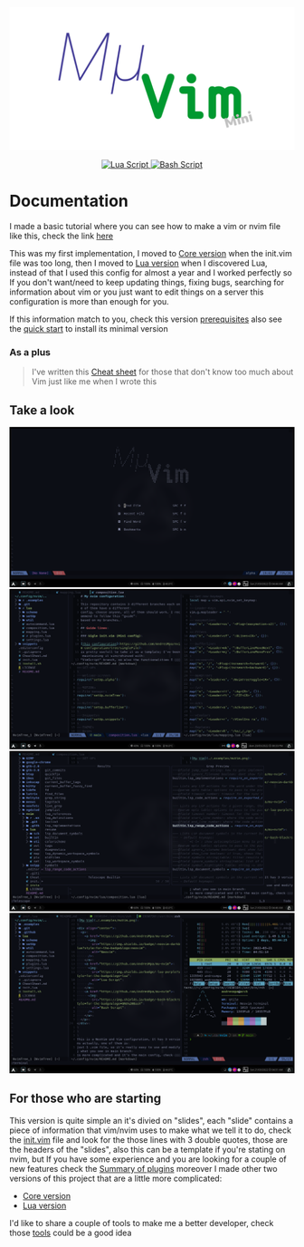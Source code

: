 ![mini](./.examples/muVim_mini.png)

<div align="center">
  <p>
    <a href="https://github.com/AndresMpa/mu-nvim">
      <img
        src="https://img.shields.io/badge/-lua-purple?style=for-the-badge&logo=lua"
        alt="Lua Script"
      />
    </a>
    <a href="https://github.com/AndresMpa/mu-nvim">
      <img
        src="https://img.shields.io/badge/-bash-black?style=for-the-badge&logo=GNU%20Bash"
        alt="Bash Script"
      />
    </a>
  </p>
</div>

# Documentation

I made a basic tutorial where you can see how to make a
vim or nvim file like this, check the link
[here](https://andresmpa.github.io/nvim-configuration/)

This was my first implementation, I moved to
[Core version](https://github.com/AndresMpa/nvim-configuration/tree/vimscript)
when the init.vim file was too long, then I moved to
[Lua version](https://github.com/AndresMpa/nvim-configuration)
when I discovered Lua, instead of that I used this
config for almost a year and I worked perfectly so
If you don't want/need to keep updating things, fixing bugs,
searching for information about vim or you just want to
edit things on a server this configuration is more than
enough for you.

If this information match to you, check this version
[prerequisites](https://github.com/AndresMpa/nvim-configuration/tree/vimscript#prerequisites)
also see the [quick start](https://github.com/AndresMpa/nvim-configuration/blob/vimscript/CheatSheet.md)
to install its minimal version

### As a plus

> I've written this [Cheat sheet](https://github.com/andresmpa/nvim-configuration/blob/main/cheatsheet.md)
> for those that don't know too much about Vim just like me when I
> wrote this

## Take a look

![Welcome](./.examples/nvim_0.png)
![Welcome](./.examples/nvim_1.png)
![Welcome](./.examples/nvim_2.png)
![Welcome](./.examples/nvim_3.png)

## For those who are starting

This version is quite simple an it's divied on "slides", each "slide" contains
a piece of information that vim/nvim uses to make what we tell it to do, check
the [init.vim](https://github.com/AndresMpa/nvim-configuration/blob/singleFile/init.vim)
file and look for the those lines with 3 double quotes, those are the headers
of the "slides", also this can be a template if you're stating on nvim, but If
you have some experience and you are looking for a couple of new features check the
[Summary of plugins](https://github.com/AndresMpa/nvim-configuration/tree/vimscript#summary-of-plugins)
moreover I made other two versions of this project that are a little more complicated:

- [Core version](https://github.com/AndresMpa/nvim-configuration/tree/vimscript)
- [Lua version](https://github.com/AndresMpa/nvim-configuration)

I'd like to share a couple of tools to make me a better developer, check those
[tools](https://github.com/AndresMpa/nvim-configuration/tree/vimscript#recommended-apps)
could be a good idea
